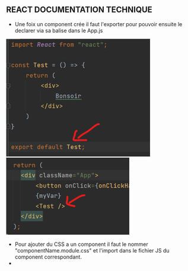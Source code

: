## REACT DOCUMENTATION TECHNIQUE

- Une foix un component crée il faut l'exporter pour pouvoir ensuite le declarer via sa balise dans le App.js

![img_1.png](img_1.png) ![img.png](img.png)

- Pour ajouter du CSS a un component il faut le nommer "componentName.module.css" et l'import dans le fichier JS du 
    component correspondant.
- 
